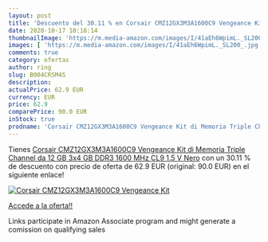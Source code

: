 ```yaml
---
layout: post
title: 'Descuento del 30.11 % en Corsair CMZ12GX3M3A1600C9 Vengeance Kit '
date: 2020-10-17 10:18:14
thumbnailImage: 'https://m.media-amazon.com/images/I/41aEh6WpimL._SL200_.jpg'
images: [ 'https://m.media-amazon.com/images/I/41aEh6WpimL._SL200_.jpg' ]
comments: true
category: ofertas
author: ring
slug: B004CRSM4S
description:
actualPrice: 62.9 EUR
currency: EUR
price: 62.9
comparePrice: 90.0 EUR
inStock: true
prodname: 'Corsair CMZ12GX3M3A1600C9 Vengeance Kit di Memoria Triple Channel da 12 GB  3x4 GB   DDR3  1600 MHz  CL9  1.5 V  Nero'
---
```


Tienes [Corsair CMZ12GX3M3A1600C9 Vengeance Kit di Memoria Triple Channel da 12 GB  3x4 GB   DDR3  1600 MHz  CL9  1.5 V  Nero](https://www.amazon.it/dp/B004CRSM4S/?tag=tolees00-21) con un 30.11 % de descuento con precio de oferta de 62.9 EUR (original: 90.0 EUR) en el siguiente enlace!

[![Corsair CMZ12GX3M3A1600C9 Vengeance Kit ](https://m.media-amazon.com/images/I/41aEh6WpimL._SL200_.jpg)](https://www.amazon.it/dp/B004CRSM4S/?tag=tolees00-21)

[Accede a la oferta!!](https://www.amazon.it/dp/B004CRSM4S/?tag=tolees00-21)

Links participate in Amazon Associate program and might generate a comission on qualifying sales


